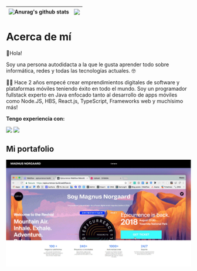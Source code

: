 |<img align="center" src="https://github-readme-stats.vercel.app/api?username=MGNG13&theme=dark&show_icons=true" alt="Anurag's github stats" /> | <img align="center" src="https://github-readme-stats.vercel.app/api/top-langs?username=MGNG13&theme=dark&show_icons=true&layout=compact" /> |
| ------------- | ------------- |

# Acerca de mí

👋Hola!

Soy una persona autodidacta a la que le gusta aprender todo sobre informática, redes y todas las tecnologías actuales. 🤓

🏃‍♂️ Hace 2 años empecé crear emprendimientos digitales de software y plataformas móviles teniendo éxito en todo el mundo.
Soy un programador fullstack experto en Java enfocado tanto al desarrollo de apps móviles como Node.JS, HBS, React.js, TypeScript, Frameworks web y muchísimo más!

**Tengo experiencia con:**

<img src="https://skillicons.dev/icons?i=js,java,androidstudio,python,firebase,bash,flask" />
<img src="https://skillicons.dev/icons?i=linux,markdown,mongodb,react,stackoverflow,vscode,docker" />

## Mi portafolio
<a href="https://mgng13.github.io/MiPortafolio/" target="_blank" rel="noopener noreferrer"><img src="https://raw.githubusercontent.com/MGNG13/MGNG13/main/portafolio.jpg" alt="miportafolio"/></a>
